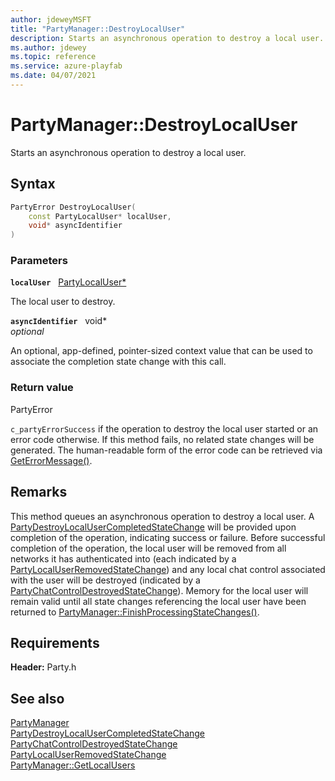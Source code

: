 ```yaml
---
author: jdeweyMSFT
title: "PartyManager::DestroyLocalUser"
description: Starts an asynchronous operation to destroy a local user.
ms.author: jdewey
ms.topic: reference
ms.service: azure-playfab
ms.date: 04/07/2021
---
```


# PartyManager::DestroyLocalUser  

Starts an asynchronous operation to destroy a local user.  

## Syntax  
  
```cpp
PartyError DestroyLocalUser(  
    const PartyLocalUser* localUser,  
    void* asyncIdentifier  
)  
```  
  
### Parameters  
  
**`localUser`** &nbsp; [PartyLocalUser*](../../PartyLocalUser/partylocaluser.md)  
  
The local user to destroy.  
  
**`asyncIdentifier`** &nbsp; void*  
*optional*  
  
An optional, app-defined, pointer-sized context value that can be used to associate the completion state change with this call.  
  
  
### Return value  
PartyError
  
```c_partyErrorSuccess``` if the operation to destroy the local user started or an error code otherwise. If this method fails, no related state changes will be generated. The human-readable form of the error code can be retrieved via [GetErrorMessage()](partymanager_geterrormessage.md).
  
## Remarks  
  
This method queues an asynchronous operation to destroy a local user. A [PartyDestroyLocalUserCompletedStateChange](../../../structs/partydestroylocalusercompletedstatechange.md) will be provided upon completion of the operation, indicating success or failure. Before successful completion of the operation, the local user will be removed from all networks it has authenticated into (each indicated by a [PartyLocalUserRemovedStateChange](../../../structs/partylocaluserremovedstatechange.md)) and any local chat control associated with the user will be destroyed (indicated by a [PartyChatControlDestroyedStateChange](../../../structs/partychatcontroldestroyedstatechange.md)). Memory for the local user will remain valid until all state changes referencing the local user have been returned to [PartyManager::FinishProcessingStateChanges()](partymanager_finishprocessingstatechanges.md).
  
## Requirements  
  
**Header:** Party.h
  
## See also  
[PartyManager](../partymanager.md)  
[PartyDestroyLocalUserCompletedStateChange](../../../structs/partydestroylocalusercompletedstatechange.md)  
[PartyChatControlDestroyedStateChange](../../../structs/partychatcontroldestroyedstatechange.md)  
[PartyLocalUserRemovedStateChange](../../../structs/partylocaluserremovedstatechange.md)  
[PartyManager::GetLocalUsers](partymanager_getlocalusers.md)
  
  
